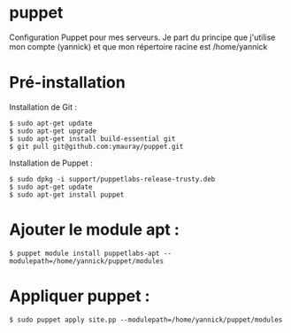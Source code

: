 # puppet
Configuration Puppet pour mes serveurs.
Je part du principe que j'utilise mon compte (yannick) et que mon répertoire racine est /home/yannick

# Pré-installation
Installation de Git :
```
$ sudo apt-get update
$ sudo apt-get upgrade
$ sudo apt-get install build-essential git
$ git pull git@github.com:ymauray/puppet.git
```

Installation de Puppet :
```
$ sudo dpkg -i support/puppetlabs-release-trusty.deb
$ sudo apt-get update
$ sudo apt-get install puppet
```

Ajouter le module apt : 
=======================
```
$ puppet module install puppetlabs-apt --modulepath=/home/yannick/puppet/modules
```

Appliquer puppet :
==================
```
$ sudo puppet apply site.pp --modulepath=/home/yannick/puppet/modules
```


